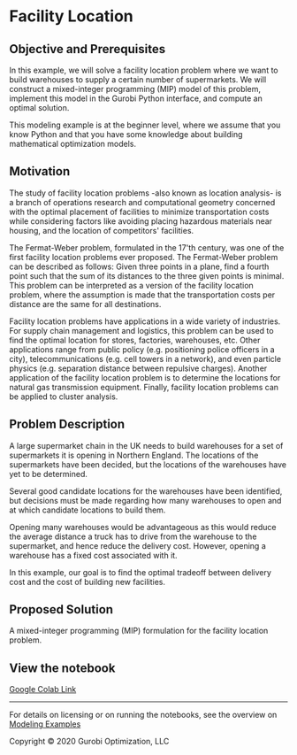 # Facility Location

## Objective and Prerequisites

In this example, we will solve a facility location problem where we want to build warehouses to supply a certain number 
of supermarkets. We will construct a mixed-integer programming (MIP) model of this problem, implement this model in the 
Gurobi Python interface, and compute an optimal solution.

This modeling example is at the beginner level, where we assume that you know Python and that you have some knowledge 
about building mathematical optimization models.

## Motivation

The study of facility location problems -also known as location analysis- is a branch of operations research and 
computational geometry concerned with the optimal placement of facilities to minimize transportation costs while 
considering factors like avoiding placing hazardous materials near housing, and the location of  competitors' 
facilities.

The Fermat-Weber problem, formulated in the 17'th century, was one of the first facility location problems ever proposed. 
The Fermat-Weber problem can be described as follows: Given three points in a plane, find a fourth point such that the 
sum of its distances to the three given points is minimal. This problem can be interpreted as a version of the facility 
location problem, where the assumption is made that the transportation costs per distance are the same for all 
destinations.

Facility location problems have applications in a wide variety of industries. For supply chain management and logistics, 
this problem  can be used to find the optimal location for stores, factories, warehouses, etc. Other applications range 
from public policy (e.g. positioning  police officers in a city), telecommunications (e.g. cell towers in a network), 
and even particle physics (e.g. separation distance between repulsive charges). Another application of the facility 
location problem is to determine the locations for natural gas transmission equipment. Finally, facility location 
problems can be applied to cluster analysis.

## Problem Description

A large supermarket chain in the UK needs to build warehouses for a set of supermarkets it is opening in Northern 
England. The locations of the supermarkets have been decided, but the locations of the warehouses have yet to be 
determined.

Several good candidate locations for the warehouses have been identified, but decisions must be made regarding 
how many warehouses to open and at which candidate locations to build them.

Opening many warehouses would be advantageous as this would reduce the average distance a truck has to drive from the 
warehouse to the supermarket, and hence reduce the delivery cost. However, opening a warehouse has a fixed cost 
associated with it.

In this example, our goal is to find the optimal tradeoff between delivery cost and the cost of building new facilities.

## Proposed Solution

A mixed-integer programming (MIP) formulation for the facility location problem.

## View the notebook

[Google Colab Link](https://colab.research.google.com/github/Gurobi/modeling-examples/blob/master/facility_location/facility_location.ipynb)

----
For details on licensing or on running the notebooks, see the overview on [Modeling Examples](../)

Copyright © 2020 Gurobi Optimization, LLC
